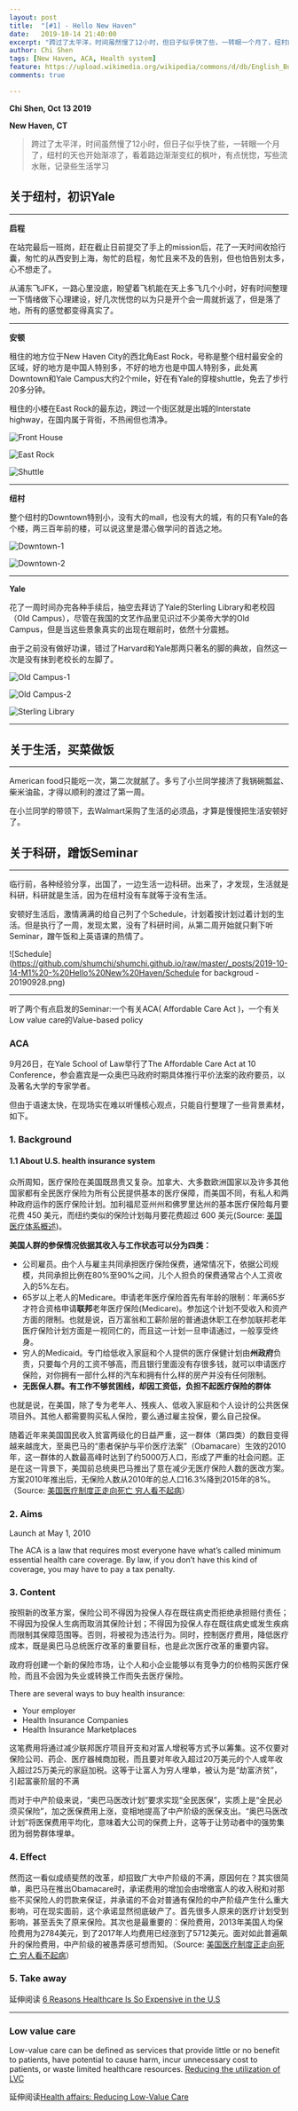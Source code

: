 ```yaml
---
layout: post
title:  "[#1] - Hello New Haven"
date:   2019-10-14 21:40:00
excerpt: "跨过了太平洋，时间虽然慢了12小时，但日子似乎快了些，一转眼一个月了，纽村的天也开始渐凉了，看着路边渐渐变红的枫叶，有点恍惚，写些流水账，记录些生活学习"
author: Chi Shen
tags: [New Haven, ACA, Health system]
feature: https://upload.wikimedia.org/wikipedia/commons/d/db/English_Bulldog_about_to_sleep.jpg
comments: true

---
```


**Chi Shen, Oct 13 2019**

**New Haven, CT**

> 跨过了太平洋，时间虽然慢了12小时，但日子似乎快了些，一转眼一个月了，纽村的天也开始渐凉了，看着路边渐渐变红的枫叶，有点恍惚，写些流水账，记录些生活学习

## 关于纽村，初识Yale

---

**启程**

在站完最后一班岗，赶在截止日前提交了手上的mission后，花了一天时间收拾行囊，匆忙的从西安到上海，匆忙的启程，匆忙且来不及的告别，但也怕告别太多，心不想走了。

从浦东飞JFK，一路心里没底，盼望着飞机能在天上多飞几个小时，好有时间整理一下情绪做下心理建设，好几次恍惚的以为只是开个会一周就折返了，但是落了地，所有的感觉都变得真实了。  

---

**安顿**

租住的地方位于New Haven City的西北角East Rock，号称是整个纽村最安全的区域，好的地方是中国人特别多，不好的地方也是中国人特别多，此处离Downtown和Yale Campus大约2个mile，好在有Yale的穿梭shuttle，免去了步行20多分钟。  

租住的小楼在East Rock的最东边，跨过一个街区就是出城的Interstate highway，在国内属于背街，不热闹但也清净。



![Front House](https://github.com/shumchi/shumchi.github.io/raw/master/_posts/2019-10-14-M1%20-%20Hello%20New%20Haven/Y1.jpg)

![East Rock](https://github.com/shumchi/shumchi.github.io/raw/master/_posts/2019-10-14-M1%20-%20Hello%20New%20Haven/Y2.jpg)

![Shuttle](https://github.com/shumchi/shumchi.github.io/raw/master/_posts/2019-10-14-M1%20-%20Hello%20New%20Haven/Y11.jpg)

---

**纽村**

整个纽村的Downtown特别小，没有大的mall，也没有大的城，有的只有Yale的各个楼，两三百年前的楼，可以说这里是潜心做学问的首选之地。

![Downtown-1](https://github.com/shumchi/shumchi.github.io/raw/master/_posts/2019-10-14-M1%20-%20Hello%20New%20Haven/Y9.jpg)

![Downtown-2](https://github.com/shumchi/shumchi.github.io/raw/master/_posts/2019-10-14-M1%20-%20Hello%20New%20Haven/Y7.jpg)

---

**Yale**

花了一周时间办完各种手续后，抽空去拜访了Yale的Sterling Library和老校园（Old Campus），尽管在我国的文艺作品里见识过不少美帝大学的Old Campus，但是当这些景象真实的出现在眼前时，依然十分震撼。  

由于之前没有做好功课，错过了Harvard和Yale那两只著名的脚的典故，自然这一次是没有抹到老校长的左脚了。

![Old Campus-1](https://github.com/shumchi/shumchi.github.io/raw/master/_posts/2019-10-14-M1%20-%20Hello%20New%20Haven/Y4.jpg)

![Old Campus-2](https://github.com/shumchi/shumchi.github.io/raw/master/_posts/2019-10-14-M1%20-%20Hello%20New%20Haven/Y3.jpg)

![Sterling Library](https://github.com/shumchi/shumchi.github.io/raw/master/_posts/2019-10-14-M1%20-%20Hello%20New%20Haven/Y6.jpg)

---

## 关于生活，买菜做饭

---

American food只能吃一次，第二次就腻了。多亏了小兰同学接济了我锅碗瓢盆、柴米油盐，才得以顺利的渡过了第一周。

在小兰同学的带领下，去Walmart采购了生活的必须品，才算是慢慢把生活安顿好了。

## 关于科研，蹭饭Seminar

---

临行前，各种经验分享，出国了，一边生活一边科研。出来了，才发现，生活就是科研，科研就是生活，因为在纽村没有车就等于没有生活。  

安顿好生活后，激情满满的给自己列了个Schedule，计划着按计划过着计划的生活。但是执行了一周，发现太累，没有了科研时间，从第二周开始就只剩下听Seminar，蹭午饭和上英语课的热情了。

![Schedule](https://github.com/shumchi/shumchi.github.io/raw/master/_posts/2019-10-14-M1%20-%20Hello%20New%20Haven/Schedule for backgroud - 20190928.png)

---

听了两个有点启发的Seminar:一个有关ACA( Affordable Care Act )，一个有关Low value care的Value-based policy

### ACA

9月26日，在Yale School of Law举行了The Affordable Care Act at 10 Conference，参会嘉宾是一众奥巴马政府时期具体推行平价法案的政府要员，以及著名大学的专家学者。

但由于语速太快，在现场实在难以听懂核心观点，只能自行整理了一些背景素材，如下。

### 1. Background

#### 1.1 About U.S. health insurance system

众所周知，医疗保险在美国既昂贵又复杂。加拿大、大多数欧洲国家以及许多其他国家都有全民医疗保险为所有公民提供基本的医疗保障，而美国不同，有私人和两种政府运作的医疗保险计划。加利福尼亚州州和佛罗里达州的基本医疗保险每月要花费 450 美元，而纽约类似的保险计划每月要花费超过 600 美元(Source: [美国医疗体系概述](http://www.bbc.com/storyworks/specials/moving-to-america-chinese/navigating-the-us-health-system.html))。

**美国人群的参保情况依据其收入与工作状态可以分为四类：**

+ 公司雇员。由个人与雇主共同承担医疗保险保费，通常情况下，依据公司规模，共同承担比例在80%至90%之间，儿个人担负的保费通常占个人工资收入的5%左右。
+ 65岁以上老人的Medicare。申请老年医疗保险首先有年龄的限制：年满65岁才符合资格申请**联邦**老年医疗保险(Medicare)。参加这个计划不受收入和资产方面的限制。也就是说，百万富翁和工薪阶层的普通退休职工在参加联邦老年医疗保险计划方面是一视同仁的，而且这一计划一旦申请通过，一般享受终身。
+ 穷人的Medicaid。专门给低收入家庭和个人提供的医疗保健计划由**州政府**负责，只要每个月的工资不够高，而且银行里面没有存很多钱，就可以申请医疗保险，对你拥有一部什么样的汽车和拥有什么样的房产并没有任何限制。 
+ **无医保人群。有工作不够贫困线，却因工资低，负担不起医疗保险的群体**

 也就是说，在美国，除了专为老年人、残疾人、低收入家庭和个人设计的公共医保项目外。其他人都需要购买私人保险，要么通过雇主投保，要么自己投保。  

随着近年来美国国民收入贫富两级化的日益严重，这一群体（第四类）的数目变得越来越庞大，至奥巴马的“患者保护与平价医疗法案”（Obamacare）生效的2010年，这一群体的人数最高峰时达到了约5000万人口，形成了严重的社会问题。正是在这一背景下，美国前总统奥巴马推出了意在减少无医疗保险人数的医改方案。方案2010年推出后，无保险人数从2010年的总人口16.3%降到2015年的8%。（Source: [美国医疗制度正走向死亡 穷人看不起病](http://finance.sina.com.cn/zl/international/2017-09-12/zl-ifykuffc5235765.shtml)）

### 2. Aims

Launch at May 1, 2010

The ACA is a law that requires most everyone have what’s called minimum essential health care coverage. By law, if you don’t have this kind of coverage, you may have to pay a tax penalty.

### 3. Content

按照新的改革方案，保险公司不得因为投保人存在既往病史而拒绝承担赔付责任；不得因为投保人生病而取消其保险计划；不得因为投保人存在既往病史或发生疾病而限制其保障范围等。否则，将被视为违法行为。同时，控制医疗费用，降低医疗成本，既是奥巴马总统医疗改革的重要目标，也是此次医疗改革的重要内容。



政府将创建一个新的保险市场，让个人和小企业能够以有竞争力的价格购买医疗保险，而且不会因为失业或转换工作而失去医疗保险。

There are several ways to buy health insurance:

- Your employer
- Health Insurance Companies
- Health Insurance Marketplaces 

这笔费用将通过减少联邦医疗项目开支和对富人增税等方式予以筹集。这不仅要对保险公司、药企、医疗器械商加税，而且要对年收入超过20万美元的个人或年收入超过25万美元的家庭加税。这等于让富人为穷人埋单，被认为是“劫富济贫”，引起富豪阶层的不满

而对于中产阶级来说，“奥巴马医改计划”要求实现“全民医保”，实质上是“全民必须买保险”，加之医保费用上涨，变相地提高了中产阶级的医保支出。“奥巴马医改计划”将医保费用平均化，意味着大公司的保费上升，这等于让劳动者中的强势集团为弱势群体埋单。

### 4. Effect

然而这一看似成绩斐然的改革，却招致广大中产阶级的不满，原因何在？其实很简单，奥巴马在推出Obamacare时，承诺费用的增加会由增缴富人的收入税和对那些不买保险人的罚款来保证，并承诺的不会对普通有保险的中产阶级产生什么重大影响，可在现实面前，这个承诺显然彻底破产了。首先很多人原来的医疗计划受到影响，甚至丢失了原来保险。其次也是最重要的：保险费用，2013年美国人均保险费用为2784美元，到了2017年人均费用已经涨到了5712美元。面对如此普遍飙升的保险费用，中产阶级的被愚弄感可想而知。（Source: [美国医疗制度正走向死亡 穷人看不起病](http://finance.sina.com.cn/zl/international/2017-09-12/zl-ifykuffc5235765.shtml)）

### 5. Take away

延伸阅读 [6 Reasons Healthcare Is So Expensive in the U.S]( https://www.investopedia.com/articles/personal-finance/080615/6-reasons-healthcare-so-expensive-us.asp )

---

### Low value care

Low-value care can be defined as services that provide little or no benefit to patients, have potential to cause harm, incur unnecessary cost to patients, or waste limited healthcare resources. [Reducing the utilization of LVC](http://vbidcenter.org/initiatives/low-value-care/ )

延伸阅读[Health affairs: Reducing Low-Value Care]( https://www.healthaffairs.org/do/10.1377/hblog20160920.056666/full/ )



